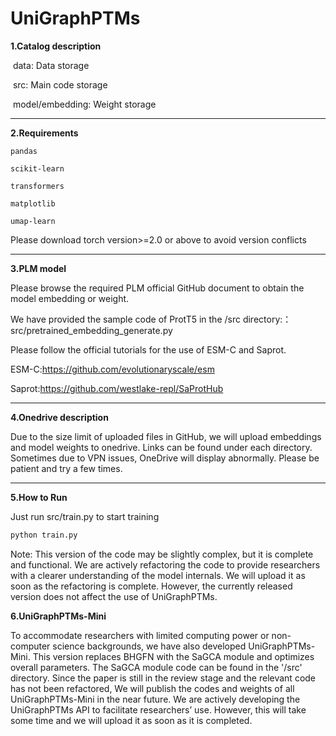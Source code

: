 # 			**UniGraphPTMs**

**1.Catalog description**

​	data: Data storage

​	src: Main code storage

​	model/embedding: Weight storage

------

**2.Requirements**

```
pandas

scikit-learn

transformers

matplotlib

umap-learn
```

Please download torch version>=2.0 or above to avoid version conflicts

------

**3.PLM model**

Please browse the required PLM official GitHub document to obtain the model embedding or weight.

We have provided the sample code of ProtT5 in the /src directory:：src/pretrained_embedding_generate.py

Please follow the official tutorials for the use of ESM-C and Saprot.

ESM-C:https://github.com/evolutionaryscale/esm

Saprot:https://github.com/westlake-repl/SaProtHub

------

**4.Onedrive description**

Due to the size limit of uploaded files in GitHub, we will upload embeddings and model weights to onedrive. Links can be found under each directory. Sometimes due to VPN issues, OneDrive will display abnormally. Please be patient and try a few times.

------

**5.How to Run**

Just run src/train.py to start training

```python
python train.py
```

Note: This version of the code may be slightly complex, but it is complete and functional. We are actively refactoring the code to provide researchers with a clearer understanding of the model internals. We will upload it as soon as the refactoring is complete. However, the currently released version does not affect the use of UniGraphPTMs.

**6.UniGraphPTMs-Mini**

To accommodate researchers with limited computing power or non-computer science backgrounds, we have also developed UniGraphPTMs-Mini. This version replaces BHGFN with the SaGCA module and optimizes overall parameters. The SaGCA module code can be found in the '/src' directory. Since the paper is still in the review stage and the relevant code has not been refactored, We will publish the codes and weights of all UniGraphPTMs-Mini in the near future. We are actively developing the UniGraphPTMs API to facilitate researchers’ use. However, this will take some time and we will upload it as soon as it is completed.

